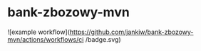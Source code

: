 # bank-zbozowy-mvn
![example workflow](https://github.com/jankiw/bank-zbozowy-mvn/actions/workflows/ci
/badge.svg)
